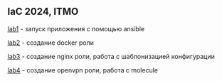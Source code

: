 ## IaC 2024, ITMO

[lab1](lab1/README.md) - запуск приложения с помощью ansible

[lab2](lab2/README.md) - создание docker роли

[lab3](lab3/README.md) - создание nginx роли, работа с шаблонизацией конфигурации 

[lab4](lab4/README.md) - создание openvpn роли, работа с molecule